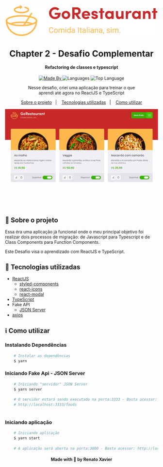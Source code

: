 <h1 align="center">
<img alig src="./public/logoReadme.svg" width=500 alt="Desafio RocketShoes">
  <br>
  <br>
    Chapter 2 - Desafio Complementar
</h1>

<h4 align="center">
  Refactoring de classes e typescript
</h4>

<p align="center">
  <a href="https://www.linkedin.com/in/rafael-martins92/">
    <img alt="Made By" src="https://img.shields.io/static/v1?label=Made%20By&message=Renato%20Xavier&color=6C4FBB&style=for-the-badge">
  </a>

  <img alt="Languages" src="https://img.shields.io/github/languages/count/rnatu/ignite-desafio-refactoring-de-classes-e-typescript?style=for-the-badge">

  <img alt="Top Language" src="https://img.shields.io/github/languages/top/rnatu/ignite-desafio-refactoring-de-classes-e-typescript?style=for-the-badge">
</p>

<p align="center">
Nesse desafio, criei uma aplicação para treinar o que aprendi até agora no ReactJS e TypeScript
</p>

<p align="center">
  <a href="#-sobre-o-projeto">Sobre o projeto</a>&nbsp;&nbsp;&nbsp;|&nbsp;&nbsp;&nbsp;
  <a href="#-tecnologias-utilizadas">Tecnologias utilizadas</a>&nbsp;&nbsp;&nbsp;|&nbsp;&nbsp;&nbsp;
  <a href="#ℹ️-Como-utilizar">Como utilizar</a>
</p>

![GoRestaurant](./public/goRestaurant.gif)

## 📜 Sobre o projeto

Essa éra uma aplicação já funcional onde o meu principal objetivo foi realizar dois processos de migração: de Javascript para Typescript e de Class Components para Function Components.

Este Desafio visa o aprendizado com ReactJS e TypeScript.

## 🚀 Tecnologias utilizadas

- [ReactJS](https://pt-br.reactjs.org/)
  - [styled-components](https://styled-components.com/)
  - [react-icons](https://react-icons.github.io/react-icons/)
  - [react-modal](https://github.com/reactjs/react-modal)
- [TypeScript](https://www.typescriptlang.org/)
- Fake API
  - [JSON Server](https://github.com/typicode/json-server)
- [axios](https://github.com/axios/axios)

## ℹ️ Como utilizar

### Instalando Dependências

```bash
    # Instalar as dependências
    $ yarn
```

### Iniciando Fake Api - JSON Server

```bash
    # Iniciando "servidor" JSON Server
    $ yarn server

    # O servidor estará sendo executado na porta:3333 - Basta acessar: 
    # http://localhost:3333/foods
  
```

### Iniciando aplicação

```bash
    # Iniciando aplicação
    $ yarn start

    # A aplicação será aberta na porta:3000 - Basta acessar: http://localhost:3000 
```

<h4 align="center">
    Made with 💜 by Renato Xavier
</h4>
